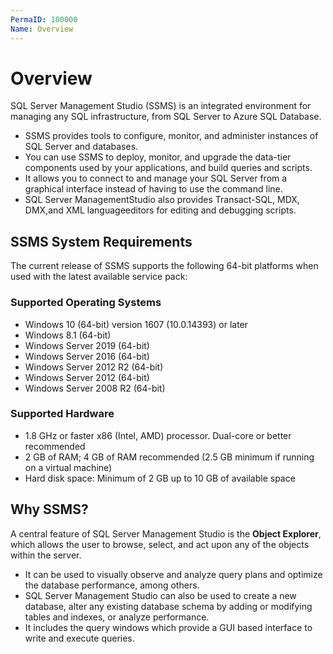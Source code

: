 ```yaml
---
PermaID: 100000
Name: Overview
---
```


# Overview

SQL Server Management Studio (SSMS) is an integrated environment for managing any SQL infrastructure, from SQL Server to Azure SQL Database. 

 - SSMS provides tools to configure, monitor, and administer instances of SQL Server and databases. 
 - You can use SSMS to deploy, monitor, and upgrade the data-tier components used by your applications, and build queries and scripts.
 - It allows you to connect to and manage your SQL Server from a graphical interface instead of having to use the command line.
 - SQL Server ManagementStudio also provides Transact-SQL, MDX, DMX,and XML languageeditors for editing and debugging scripts.

## SSMS System Requirements

The current release of SSMS supports the following 64-bit platforms when used with the latest available service pack:

### Supported Operating Systems

 - Windows 10 (64-bit) version 1607 (10.0.14393) or later
 - Windows 8.1 (64-bit)
 - Windows Server 2019 (64-bit)
 - Windows Server 2016 (64-bit)
 - Windows Server 2012 R2 (64-bit)
 - Windows Server 2012 (64-bit)
 - Windows Server 2008 R2 (64-bit)

### Supported Hardware

 - 1.8 GHz or faster x86 (Intel, AMD) processor. Dual-core or better recommended
 - 2 GB of RAM; 4 GB of RAM recommended (2.5 GB minimum if running on a virtual machine)
 - Hard disk space: Minimum of 2 GB up to 10 GB of available space

## Why SSMS?

A central feature of SQL Server Management Studio is the **Object Explorer**, which allows the user to browse, select, and act upon any of the objects within the server. 

 - It can be used to visually observe and analyze query plans and optimize the database performance, among others. 
 - SQL Server Management Studio can also be used to create a new database, alter any existing database schema by adding or modifying tables and indexes, or analyze performance. 
 - It includes the query windows which provide a GUI based interface to write and execute queries.

